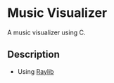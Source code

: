 # Music Visualizer

A music visualizer using C.

## Description

- Using [Raylib](https://www.raylib.com/)
